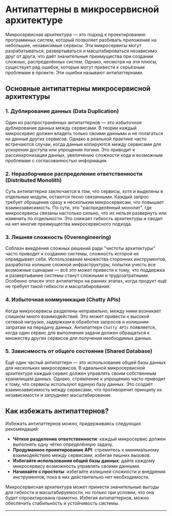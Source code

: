 # Антипаттерны в микросервисной архитектуре

Микросервисная архитектура — это подход к проектированию программных систем, который позволяет разбивать приложение на небольшие, независимые сервисы. Эти микросервисы могут разрабатываться, развертываться и масштабироваться независимо друг от друга, что даёт значительные преимущества при создании сложных, распределённых систем. Однако, несмотря на эти плюсы, существует ряд ошибок, которые могут привести к серьёзным проблемам в проекте. Эти ошибки называют антипаттернами.

## Основные антипаттерны микросервисной архитектуры

### 1. Дублирование данных (Data Duplication)

Один из распространённых антипаттернов — это избыточное дублирование данных между сервисами. В теории каждый микросервис должен владеть только своими данными и не полагаться на данные других сервисов. Однако в реальной практике часто встречаются случаи, когда данные копируются между сервисами для ускорения доступа или упрощения логики. Это приводит к рассинхронизации данных, увеличению сложности кода и возможным проблемам с согласованностью информации.

### 2. Неразборчивое распределение ответственности (Distributed Monolith)

Суть антипаттерна заключается в том, что сервисы, хотя и выделены в отдельные модули, остаются тесно связанными. Каждый запрос требует обращения сразу к нескольким микросервисам, что повышает взаимозависимость. По сути, это "распределённый монолит", где микросервисы связаны настолько сильно, что их нельзя развернуть или изменить по отдельности. Это снижает гибкость архитектуры и сводит на нет многие преимущества микросервисного подхода.

### 3. Лишняя сложность (Overengineering)

Соблазн внедрения сложных решений ради "чистоты архитектуры" часто приводит к созданию системы, сложность которой не оправдывает себя. Использование множества сторонних инструментов, разработка излишне сложной инфраструктуры, попытки учесть все возможные сценарии — всё это может привести к тому, что поддержка и развертывание системы станут сложными и трудозатратными. Особенно опасен этот антипаттерн на ранних этапах, когда продукт ещё не требует такой гибкости и масштабирования.

### 4. Избыточная коммуникация (Chatty APIs)

Когда микросервисы разделены неправильно, между ними возникает слишком много взаимодействий. Это может привести к высокой сетевой нагрузке, задержкам в обработке запросов и излишним затратам на передачу данных. Антипаттерн `Chatty APIs` появляется, когда один сервис для выполнения задачи должен обращаться к множеству других сервисов для получения необходимых данных.

### 5. Зависимость от общего состояния (Shared Database)

Ещё один частый антипаттерн — это использование общей базы данных для нескольких микросервисов. В идеальной микросервисной архитектуре каждый сервис должен управлять своим собственным хранилищем данных. Однако, стремление к упрощению часто приводит к тому, что сервисы используют единую базу данных. Это создаёт взаимозависимость между сервисами, что противоречит принципу их независимости и затрудняет масштабирование.

## Как избежать антипаттернов?

Избежать антипаттернов можно, придерживаясь следующих рекомендаций:

- **Чёткое разделение ответственности**: каждый микросервис должен выполнять одну чётко определённую задачу.
- **Продуманное проектирование API**: стремитесь к минимальному взаимодействию между сервисами, избегая лишних вызовов.
- **Избегайте использования общей базы данных**: дайте каждому микросервису возможность управлять своими данными.
- **Начинайте с простоты**: избегайте излишней сложности и внедрения инструментов, пока в них действительно нет необходимости.

Микросервисная архитектура может принести значительные выгоды для гибкости и масштабируемости, но только при условии, что она будет спроектирована грамотно. Избегая антипаттернов, можно обеспечить стабильность и устойчивость системы.

---
